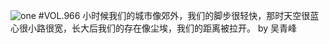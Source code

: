 ![one](http://image.wufazhuce.com/FiFkNdOXvCL_wZ_AB_HjaUol2LX2)
#VOL.966
小时候我们的城市像郊外，我们的脚步很轻快，那时天空很蓝心很小路很宽，长大后我们的存在像尘埃，我们的距离被拉开。 by 吴青峰